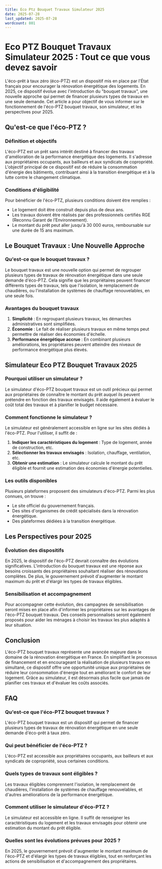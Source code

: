 ```yaml
---
title: Eco Ptz Bouquet Travaux Simulateur 2025
date: 2025-07-28
last_updated: 2025-07-28
wordcount: 801
---
```


# Eco PTZ Bouquet Travaux Simulateur 2025 : Tout ce que vous devez savoir

L'éco-prêt à taux zéro (éco-PTZ) est un dispositif mis en place par l'État français pour encourager la rénovation énergétique des logements. En 2025, ce dispositif évolue avec l'introduction du "bouquet travaux", une nouvelle approche qui permet de financer plusieurs types de travaux en une seule demande. Cet article a pour objectif de vous informer sur le fonctionnement de l'éco-PTZ bouquet travaux, son simulateur, et les perspectives pour 2025.

## Qu'est-ce que l'éco-PTZ ?

### Définition et objectifs

L'éco-PTZ est un prêt sans intérêt destiné à financer des travaux d'amélioration de la performance énergétique des logements. Il s'adresse aux propriétaires occupants, aux bailleurs et aux syndicats de copropriété. L'objectif principal de ce dispositif est de réduire la consommation d'énergie des bâtiments, contribuant ainsi à la transition énergétique et à la lutte contre le changement climatique.

### Conditions d'éligibilité

Pour bénéficier de l'éco-PTZ, plusieurs conditions doivent être remplies :

- Le logement doit être construit depuis plus de deux ans.
- Les travaux doivent être réalisés par des professionnels certifiés RGE (Reconnu Garant de l’Environnement).
- Le montant du prêt peut aller jusqu'à 30 000 euros, remboursable sur une durée de 15 ans maximum.

## Le Bouquet Travaux : Une Nouvelle Approche

### Qu'est-ce que le bouquet travaux ?

Le bouquet travaux est une nouvelle option qui permet de regrouper plusieurs types de travaux de rénovation énergétique dans une seule demande d'éco-PTZ. Cela signifie que les propriétaires peuvent financer différents types de travaux, tels que l'isolation, le remplacement de chaudières, ou l'installation de systèmes de chauffage renouvelables, en une seule fois.

### Avantages du bouquet travaux

1. **Simplicité** : En regroupant plusieurs travaux, les démarches administratives sont simplifiées.
2. **Économie** : Le fait de réaliser plusieurs travaux en même temps peut permettre de réaliser des économies d'échelle.
3. **Performance énergétique accrue** : En combinant plusieurs améliorations, les propriétaires peuvent atteindre des niveaux de performance énergétique plus élevés.

## Simulateur Eco PTZ Bouquet Travaux 2025

### Pourquoi utiliser un simulateur ?

Le simulateur d'éco-PTZ bouquet travaux est un outil précieux qui permet aux propriétaires de connaître le montant du prêt auquel ils peuvent prétendre en fonction des travaux envisagés. Il aide également à évaluer le coût total des travaux et à planifier le budget nécessaire.

### Comment fonctionne le simulateur ?

Le simulateur est généralement accessible en ligne sur les sites dédiés à l'éco-PTZ. Pour l'utiliser, il suffit de :

1. **Indiquer les caractéristiques du logement** : Type de logement, année de construction, etc.
2. **Sélectionner les travaux envisagés** : Isolation, chauffage, ventilation, etc.
3. **Obtenir une estimation** : Le simulateur calcule le montant du prêt éligible et fournit une estimation des économies d'énergie potentielles.

### Les outils disponibles

Plusieurs plateformes proposent des simulateurs d'éco-PTZ. Parmi les plus connues, on trouve :

- Le site officiel du gouvernement français.
- Des sites d'organismes de crédit spécialisés dans la rénovation énergétique.
- Des plateformes dédiées à la transition énergétique.

## Les Perspectives pour 2025

### Évolution des dispositifs

En 2025, le dispositif de l'éco-PTZ devrait connaître des évolutions significatives. L'introduction du bouquet travaux est une réponse aux besoins croissants des propriétaires souhaitant réaliser des rénovations complètes. De plus, le gouvernement prévoit d'augmenter le montant maximum du prêt et d'élargir les types de travaux éligibles.

### Sensibilisation et accompagnement

Pour accompagner cette évolution, des campagnes de sensibilisation seront mises en place afin d'informer les propriétaires sur les avantages de l'éco-PTZ bouquet travaux. Des conseils personnalisés seront également proposés pour aider les ménages à choisir les travaux les plus adaptés à leur situation.

## Conclusion

L'éco-PTZ bouquet travaux représente une avancée majeure dans le domaine de la rénovation énergétique en France. En simplifiant le processus de financement et en encourageant la réalisation de plusieurs travaux en simultané, ce dispositif offre une opportunité unique aux propriétaires de réduire leur consommation d'énergie tout en améliorant le confort de leur logement. Grâce au simulateur, il est désormais plus facile que jamais de planifier ces travaux et d'évaluer les coûts associés. 

## FAQ

### Qu'est-ce que l'éco-PTZ bouquet travaux ?

L'éco-PTZ bouquet travaux est un dispositif qui permet de financer plusieurs types de travaux de rénovation énergétique en une seule demande d'éco-prêt à taux zéro.

### Qui peut bénéficier de l'éco-PTZ ?

L'éco-PTZ est accessible aux propriétaires occupants, aux bailleurs et aux syndicats de copropriété, sous certaines conditions.

### Quels types de travaux sont éligibles ?

Les travaux éligibles comprennent l'isolation, le remplacement de chaudières, l'installation de systèmes de chauffage renouvelables, et d'autres améliorations de la performance énergétique.

### Comment utiliser le simulateur d'éco-PTZ ?

Le simulateur est accessible en ligne. Il suffit de renseigner les caractéristiques du logement et les travaux envisagés pour obtenir une estimation du montant du prêt éligible.

### Quelles sont les évolutions prévues pour 2025 ?

En 2025, le gouvernement prévoit d'augmenter le montant maximum de l'éco-PTZ et d'élargir les types de travaux éligibles, tout en renforçant les actions de sensibilisation et d'accompagnement des propriétaires.